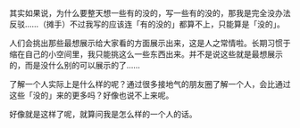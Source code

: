 其实如果说，为什么要整天想一些有的没的，写一些有的没的，那我是完全没办法反驳……（摊手）不过我写的应该连「有的没的」都算不上，只能算是「没的」。

人们会挑出那些最想展示给大家看的方面展示出来，这是人之常情啦。长期习惯于缩在自己的小空间里，我只能挑这么一些东西出来。并不是说这些就是最想展示的，而是没什么别的可以展示的了……

了解一个人实际上是什么样的呢？通过很多接地气的朋友圈了解一个人，会比通过这些「没的」来的更多吗？好像也说不上来呢。

好像就是这样了呢，就算问我是怎么样的一个人的话。